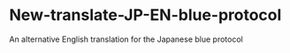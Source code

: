 # New-translate-JP-EN-blue-protocol
An alternative English translation for the Japanese blue protocol

